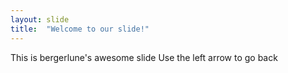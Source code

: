 ```yaml
---
layout: slide
title:  "Welcome to our slide!"
---
```

This is bergerlune's awesome slide
Use the left arrow to go back

